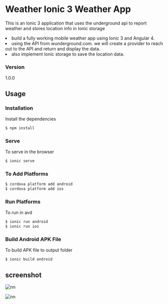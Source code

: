 # Weather Ionic 3 Weather App

This is an Ionic 3 application that uses the underground api to report weather and stores location info in Ionic storage

<li> build a fully working mobile weather app using Ionic 3 and Angular 4. </li>
<li>using the API from wunderground.com. we will create a provider to reach out to the API and return and display the data.</li>
<li> also implement Ionic storage to save the location data. </li>

### Version
1.0.0

## Usage


### Installation

Install the dependencies

```sh
$ npm install
```

### Serve
To serve in the browser

```sh
$ ionic serve
```

### To Add Platforms
```sh
$ cordova platform add android
$ cordova platform add ios
```

### Run Platforms
To run in avd

```sh
$ ionic run android
$ ionic run ios
```

### Build Android APK File
To build APK file to output folder

```sh
$ ionic build android
```


## screenshot

![nn](https://user-images.githubusercontent.com/12325386/29242255-1b073088-7fbc-11e7-9d2b-023f612175c5.JPG)


![nn](https://user-images.githubusercontent.com/12325386/29242227-c79121ac-7fbb-11e7-88fa-c68fe19e0540.JPG)

